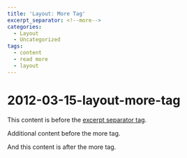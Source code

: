 ```yaml
---
title: 'Layout: More Tag'
excerpt_separator: <!--more-->
categories:
  - Layout
  - Uncategorized
tags:
  - content
  - read more
  - layout
---
```


# 2012-03-15-layout-more-tag

This content is before the [excerpt separator tag](http://jekyllrb.com/docs/posts/#post-excerpts).

Additional content before the more tag.

And this content is after the more tag.

